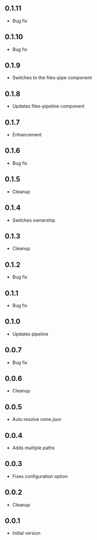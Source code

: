 ## 0.1.11

-   Bug fix

## 0.1.10

-   Bug fix

## 0.1.9

-   Switches to the files-pipe component

## 0.1.8

-   Updates files-pipeline component

## 0.1.7

-   Enhancement

## 0.1.6

-   Bug fix

## 0.1.5

-   Cleanup

## 0.1.4

-   Switches ownership

## 0.1.3

-   Cleanup

## 0.1.2

-   Bug fix

## 0.1.1

-   Bug fix

## 0.1.0

-   Updates pipeline

## 0.0.7

-   Bug fix

## 0.0.6

-   Cleanup

## 0.0.5

-   Auto resolve rome.json

## 0.0.4

-   Adds multiple paths

## 0.0.3

-   Fixes configuration option

## 0.0.2

-   Cleanup

## 0.0.1

-   Initial version
